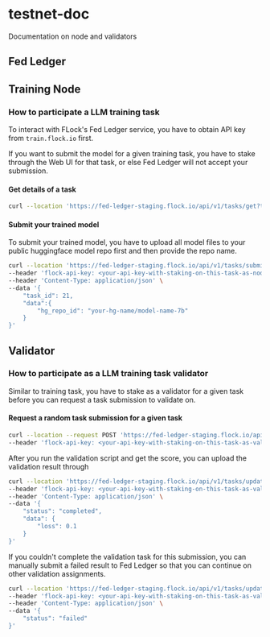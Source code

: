 # testnet-doc
Documentation on node and validators

## Fed Ledger
## Training Node
### How to participate a LLM training task
To interact with FLock's Fed Ledger service, you have to obtain API key from `train.flock.io` first.

If you want to submit the model for a given training task, you have to stake through the Web UI for that task, or else Fed Ledger will not accept your submission.

#### Get details of a task

```bash
curl --location 'https://fed-ledger-staging.flock.io/api/v1/tasks/get?task_id=21'
```

#### Submit your trained model
To submit your trained model, you have to upload all model files to your public huggingface model repo first and then provide the repo name.

```bash
curl --location 'https://fed-ledger-staging.flock.io/api/v1/tasks/submit-result' \
--header 'flock-api-key: <your-api-key-with-staking-on-this-task-as-node>' \
--header 'Content-Type: application/json' \
--data '{
    "task_id": 21,
    "data":{
        "hg_repo_id": "your-hg-name/model-name-7b"
    }
}'
```

## Validator
### How to participate as a LLM training task validator
Similar to training task, you have to stake as a validator for a given task before you can request a task submission to validate on.

#### Request a random task submission for a given task
```bash
curl --location --request POST 'https://fed-ledger-staging.flock.io/api/v1/tasks/request-validation-assignment/21' \
--header 'flock-api-key: <your-api-key-with-staking-on-this-task-as-validator>'
```

After you run the validation script and get the score, you can upload the validation result through
```bash
curl --location 'https://fed-ledger-staging.flock.io/api/v1/tasks/update-validation-assignment/1' \
--header 'flock-api-key: <your-api-key-with-staking-on-this-task-as-validator>' \
--header 'Content-Type: application/json' \
--data '{
    "status": "completed",
    "data": {
        "loss": 0.1
    }
}'
```

If you couldn't complete the validation task for this submission, you can manually submit a failed result to Fed Ledger so that you can continue on other validation assignments.

```bash
curl --location 'https://fed-ledger-staging.flock.io/api/v1/tasks/update-validation-assignment/1' \
--header 'flock-api-key: <your-api-key-with-staking-on-this-task-as-validator>' \
--header 'Content-Type: application/json' \
--data '{
    "status": "failed"
}'
```